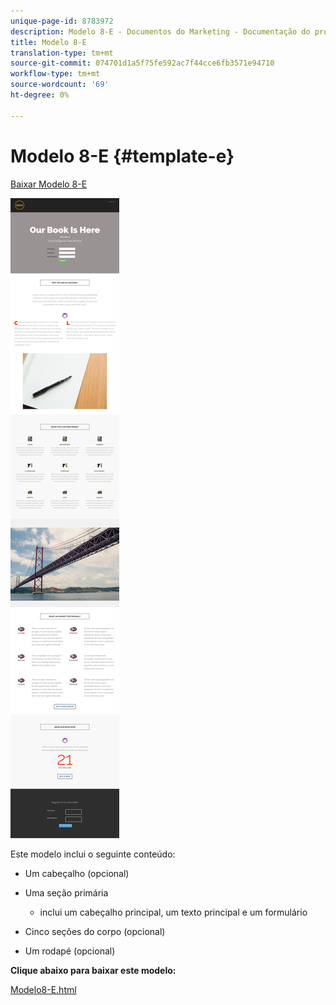 ```yaml
---
unique-page-id: 8783972
description: Modelo 8-E - Documentos do Marketing - Documentação do produto
title: Modelo 8-E
translation-type: tm+mt
source-git-commit: 074701d1a5f75fe592ac7f44cce6fb3571e94710
workflow-type: tm+mt
source-wordcount: '69'
ht-degree: 0%

---
```



# Modelo 8-E {#template-e}

[Baixar Modelo 8-E](https://docs.marketo.com/download/attachments/8783972/template-8e.html?version=1&amp;modificationdate=1482175134000&amp;api=v2)

![](assets/image2015-7-29-14-3a39-3a0.png)

Este modelo inclui o seguinte conteúdo:

* Um cabeçalho (opcional)
* Uma seção primária

   * inclui um cabeçalho principal, um texto principal e um formulário

* Cinco seções do corpo (opcional)
* Um rodapé (opcional)

**Clique abaixo para baixar este modelo:**

[Modelo8-E.html](https://docs.marketo.com/download/attachments/8783972/template-8e.html?version=1&amp;modificationdate=1482175134000&amp;api=v2)

